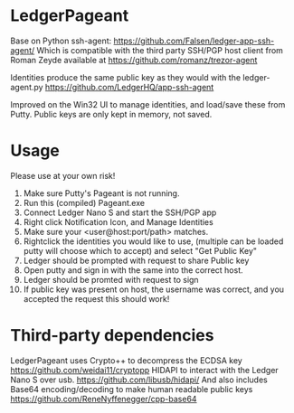 # LedgerPageant

Base on Python ssh-agent:
https://github.com/Falsen/ledger-app-ssh-agent/
Which is compatible with the third party SSH/PGP host client from Roman Zeyde available at https://github.com/romanz/trezor-agent

Identities produce the same public key as they would with the ledger-agent.py
https://github.com/LedgerHQ/app-ssh-agent

Improved on the Win32 UI to manage identities, and load/save these from Putty.
Public keys are only kept in memory, not saved.

# Usage

Please use at your own risk!

1) Make sure Putty's Pageant is not running.
2) Run this (compiled) Pageant.exe
3) Connect Ledger Nano S and start the SSH/PGP app
4) Right click Notification Icon, and Manage Identities
5) Make sure your <user@host:port/path> matches.
6) Rightclick the identities you would like to use, (multiple can be loaded putty will choose which to accept) and select "Get Public Key"
7) Ledger should be prompted with request to share Public key
8) Open putty and sign in with the same <user> into the correct host.
9) Ledger should be promted with request to sign
10) If public key was present on host, the username was correct, and you accepted the request this should work!

# Third-party dependencies
LedgerPageant uses Crypto++ to decompress the ECDSA key
https://github.com/weidai11/cryptopp
HIDAPI to interact with the Ledger Nano S over usb.
https://github.com/libusb/hidapi/
And also includes Base64 encoding/decoding to make human readable public keys
https://github.com/ReneNyffenegger/cpp-base64

